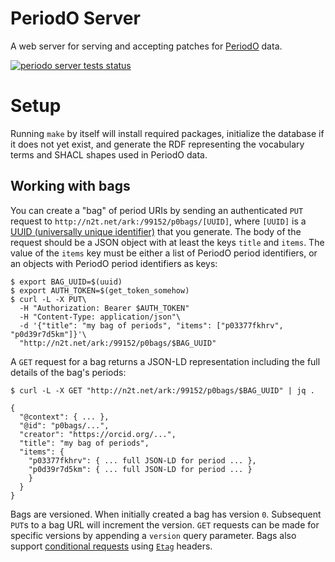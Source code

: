 # PeriodO Server

A web server for serving and accepting patches for [PeriodO](http://perio.do/) data.

[![periodo server tests status](https://github.com/periodo/periodo-server/actions/workflows/run-tests.yml/badge.svg)](https://github.com/periodo/periodo-server/actions/workflows/run-tests.yml)

# Setup

Running `make` by itself will install required packages, initialize the database if it does not yet exist, and generate the RDF representing the vocabulary terms and SHACL shapes used in PeriodO data.

## Working with bags

You can create a "bag" of period URIs by sending an authenticated `PUT` request to `http://n2t.net/ark:/99152/p0bags/[UUID]`, where `[UUID]` is a [UUID (universally unique identifier)](https://en.wikipedia.org/wiki/Universally_unique_identifier) that you generate. The body of the request should be a JSON object with at least the keys `title` and `items`. The value of the `items` key must be either a list of PeriodO period identifiers, or an objects with PeriodO period identifiers as keys:

```
$ export BAG_UUID=$(uuid)
$ export AUTH_TOKEN=$(get_token_somehow)
$ curl -L -X PUT\
  -H "Authorization: Bearer $AUTH_TOKEN"
  -H "Content-Type: application/json"\
  -d '{"title": "my bag of periods", "items": ["p03377fkhrv", "p0d39r7d5km"]}'\
  "http://n2t.net/ark:/99152/p0bags/$BAG_UUID"
```

A `GET` request for a bag returns a JSON-LD representation including the full details of the bag's periods:

```
$ curl -L -X GET "http://n2t.net/ark:/99152/p0bags/$BAG_UUID" | jq .
```
```
{
  "@context": { ... },
  "@id": "p0bags/...",
  "creator": "https://orcid.org/...",
  "title": "my bag of periods",
  "items": {
    "p03377fkhrv": { ... full JSON-LD for period ... },
    "p0d39r7d5km": { ... full JSON-LD for period ... }
    }
  }
}
```

Bags are versioned. When initially created a bag has version `0`. Subsequent `PUT`s to a bag URL will increment the version. `GET` requests can be made for specific versions by appending a `version` query parameter. Bags also support [conditional requests](https://developer.mozilla.org/en-US/docs/Web/HTTP/Conditional_requests) using [`Etag`](https://developer.mozilla.org/en-US/docs/Web/HTTP/Headers/ETag) headers.
